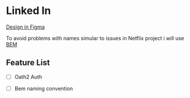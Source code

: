 # Linked In


[Design in Figma](https://www.figma.com/file/e11r3WejJQy4aZtIco6qrK/Linkedin-Clone-(Community)?node-id=8%3A0&t=S0gOd7RkUWfZqK91-0)


To avoid problems with names simular to issues in Netflix project i will use [BEM](https://en.bem.info/methodology/)

## Feature List

- [ ] Oath2 Auth

- [ ] Bem naming convention
